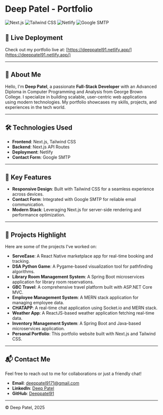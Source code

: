 # Deep Patel - Portfolio

![Next.js](https://img.shields.io/badge/Next.js-000000?style=for-the-badge&logo=next.js&logoColor=white)
![Tailwind CSS](https://img.shields.io/badge/Tailwind_CSS-38B2AC?style=for-the-badge&logo=tailwind-css&logoColor=white)
![Netlify](https://img.shields.io/badge/Netlify-00C7B7?style=for-the-badge&logo=netlify&logoColor=white)
![Google SMTP](https://img.shields.io/badge/Google_SMTP-EA4335?style=for-the-badge&logo=gmail&logoColor=white)

## 🚀 Live Deployment
Check out my portfolio live at: [https://deeppatel91.netlify.app/](https://deeppatel91.netlify.app/)

---

## 👋 About Me
Hello, I'm **Deep Patel**, a passionate **Full-Stack Developer** with an Advanced Diploma in Computer Programming and Analysis from George Brown College. I specialize in building scalable, user-centric web applications using modern technologies. My portfolio showcases my skills, projects, and experiences in the tech world.

---

## 🛠️ Technologies Used
- **Frontend**: Next.js, Tailwind CSS
- **Backend**: Next.js API Routes
- **Deployment**: Netlify
- **Contact Form**: Google SMTP

---

## 🌟 Key Features
- **Responsive Design**: Built with Tailwind CSS for a seamless experience across devices.
- **Contact Form**: Integrated with Google SMTP for reliable email communication.
- **Modern Stack**: Leveraging Next.js for server-side rendering and performance optimization.

---

## 📂 Projects Highlight
Here are some of the projects I've worked on:
- **ServeEase**: A React Native marketplace app for real-time booking and tracking.
- **DSA Python Game**: A Pygame-based visualization tool for pathfinding algorithms.
- **Library Room Management System**: A Spring Boot microservices application for library room reservations.
- **GBC Travel**: A comprehensive travel platform built with ASP.NET Core MVC.
- **Employee Management System**: A MERN stack application for managing employee data.
- **CHATAPP**: A real-time chat application using Socket.io and MERN stack.
- **Weather App**: A ReactJS-based weather application fetching real-time data.
- **Inventory Management System**: A Spring Boot and Java-based microservices application.
- **Personal Portfolio**: This portfolio website built with Next.js and Tailwind CSS.

---

## 📬 Contact Me
Feel free to reach out to me for collaborations or just a friendly chat!

- **Email**: [deeppatel9171@gmail.com](mailto:deeppatel9171@gmail.com)
- **LinkedIn**: [Deep Patel](https://www.linkedin.com/in/deep-patel-a7181520b/)
- **GitHub**: [Deeppatel91](https://github.com/Deeppatel91)

---

© Deep Patel, 2025

